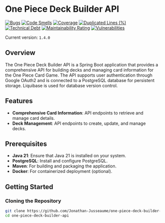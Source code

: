 # One Piece Deck Builder API

[![Bugs](https://sonarcloud.io/api/project_badges/measure?project=Jonathan-Jusseaume_one_piece_deck_builder_api&metric=bugs)](https://sonarcloud.io/summary/new_code?id=Jonathan-Jusseaume_one_piece_deck_builder_api) [![Code Smells](https://sonarcloud.io/api/project_badges/measure?project=Jonathan-Jusseaume_one_piece_deck_builder_api&metric=code_smells)](https://sonarcloud.io/summary/new_code?id=Jonathan-Jusseaume_one_piece_deck_builder_api) [![Coverage](https://sonarcloud.io/api/project_badges/measure?project=Jonathan-Jusseaume_one_piece_deck_builder_api&metric=coverage)](https://sonarcloud.io/summary/new_code?id=Jonathan-Jusseaume_one_piece_deck_builder_api) [![Duplicated Lines (%)](https://sonarcloud.io/api/project_badges/measure?project=Jonathan-Jusseaume_one_piece_deck_builder_api&metric=duplicated_lines_density)](https://sonarcloud.io/summary/new_code?id=Jonathan-Jusseaume_one_piece_deck_builder_api) [![Technical Debt](https://sonarcloud.io/api/project_badges/measure?project=Jonathan-Jusseaume_one_piece_deck_builder_api&metric=sqale_index)](https://sonarcloud.io/summary/new_code?id=Jonathan-Jusseaume_one_piece_deck_builder_api) [![Maintainability Rating](https://sonarcloud.io/api/project_badges/measure?project=Jonathan-Jusseaume_one_piece_deck_builder_api&metric=sqale_rating)](https://sonarcloud.io/summary/new_code?id=Jonathan-Jusseaume_one_piece_deck_builder_api) [![Vulnerabilities](https://sonarcloud.io/api/project_badges/measure?project=Jonathan-Jusseaume_one_piece_deck_builder_api&metric=vulnerabilities)](https://sonarcloud.io/summary/new_code?id=Jonathan-Jusseaume_one_piece_deck_builder_api)

Current version: `1.4.0`

## Overview

The One Piece Deck Builder API is a Spring Boot application that provides a comprehensive API for building decks and
managing card information for the One Piece Card Game. The API supports user authentication through Google OAuth2 and is
connected to a PostgreSQL database for persistent storage. Liquibase is used for database version control.

## Features

- **Comprehensive Card Information**: API endpoints to retrieve and manage card details.
- **Deck Management**: API endpoints to create, update, and manage decks.

## Prerequisites

- **Java 21**: Ensure that Java 21 is installed on your system.
- **PostgreSQL**: Install and configure PostgreSQL.
- **Maven**: For building and packaging the application.
- **Docker**: For containerized deployment (optional).

## Getting Started

### Cloning the Repository

```sh
git clone https://github.com/Jonathan-Jusseaume/one-piece-deck-builder-api.git
cd one-piece-deck-builder-api
